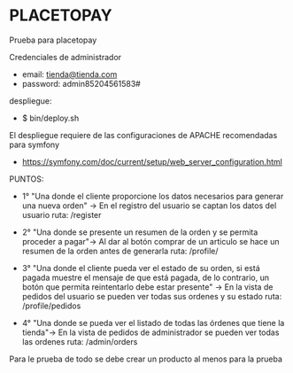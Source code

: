 # PLACETOPAY
Prueba para placetopay

Credenciales de administrador 

- email: tienda@tienda.com
- password: admin85204561583#

despliegue:

 - $ bin/deploy.sh

El despliegue requiere de las configuraciones de APACHE recomendadas para symfony

- https://symfony.com/doc/current/setup/web_server_configuration.html

PUNTOS:

- 1° "Una donde el cliente proporcione los datos necesarios para generar una nueva
orden"  -> En el registro del usuario se captan los datos del usuario ruta: /register

- 2° "Una donde se presente un resumen de la orden y se permita proceder a pagar"-> Al dar al botón comprar de un articulo se hace un resumen de la orden antes de generarla ruta: /profile/

- 3° "Una donde el cliente pueda ver el estado de su orden, si está pagada muestre el
mensaje de que está pagada, de lo contrario, un botón que permita reintentarlo
debe estar presente" -> En la vista de pedidos del usuario se pueden ver todas sus ordenes y su estado ruta: /profile/pedidos

- 4° "Una donde se pueda ver el listado de todas las órdenes que tiene la tienda"-> En la vista de pedidos de administrador se pueden ver todas las ordenes ruta: /admin/orders


Para le prueba de todo se debe crear un producto al menos para la prueba